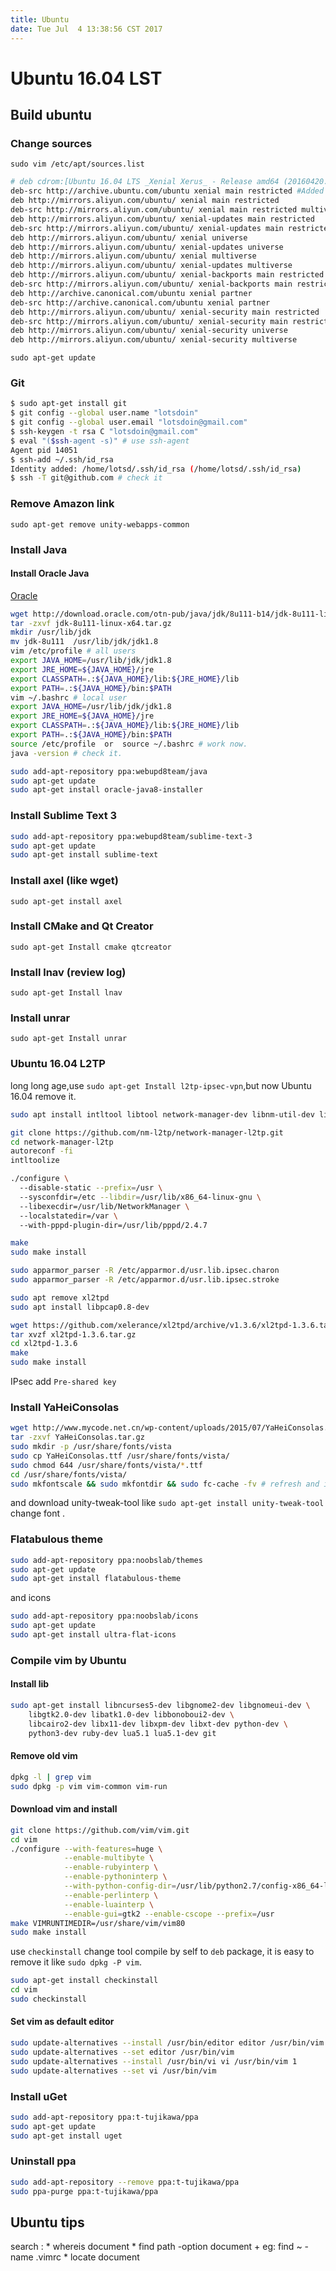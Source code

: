 ```yaml
---
title: Ubuntu
date: Tue Jul  4 13:38:56 CST 2017
---
```


Ubuntu 16.04 LST
================

Build ubuntu
------------

### Change sources

`sudo vim /etc/apt/sources.list`

```bash
# deb cdrom:[Ubuntu 16.04 LTS _Xenial Xerus_ - Release amd64 (20160420.1)]/ xenial main restricted
deb-src http://archive.ubuntu.com/ubuntu xenial main restricted #Added by software-properties
deb http://mirrors.aliyun.com/ubuntu/ xenial main restricted
deb-src http://mirrors.aliyun.com/ubuntu/ xenial main restricted multiverse universe #Added by software-properties
deb http://mirrors.aliyun.com/ubuntu/ xenial-updates main restricted
deb-src http://mirrors.aliyun.com/ubuntu/ xenial-updates main restricted multiverse universe #Added by software-properties
deb http://mirrors.aliyun.com/ubuntu/ xenial universe
deb http://mirrors.aliyun.com/ubuntu/ xenial-updates universe
deb http://mirrors.aliyun.com/ubuntu/ xenial multiverse
deb http://mirrors.aliyun.com/ubuntu/ xenial-updates multiverse
deb http://mirrors.aliyun.com/ubuntu/ xenial-backports main restricted universe multiverse
deb-src http://mirrors.aliyun.com/ubuntu/ xenial-backports main restricted universe multiverse #Added by software-properties
deb http://archive.canonical.com/ubuntu xenial partner
deb-src http://archive.canonical.com/ubuntu xenial partner
deb http://mirrors.aliyun.com/ubuntu/ xenial-security main restricted
deb-src http://mirrors.aliyun.com/ubuntu/ xenial-security main restricted multiverse universe #Added by software-properties
deb http://mirrors.aliyun.com/ubuntu/ xenial-security universe
deb http://mirrors.aliyun.com/ubuntu/ xenial-security multiverse
```
`sudo apt-get update`

### Git

```bash
$ sudo apt-get install git
$ git config --global user.name "lotsdoin"
$ git config --global user.email "lotsdoin@gmail.com"
$ ssh-keygen -t rsa C "lotsdoin@gmail.com"
$ eval "($ssh-agent -s)" # use ssh-agent
Agent pid 14051
$ ssh-add ~/.ssh/id_rsa
Identity added: /home/lotsd/.ssh/id_rsa (/home/lotsd/.ssh/id_rsa)
$ ssh -T git@github.com # check it
```

### Remove Amazon link
`sudo apt-get remove unity-webapps-common`

### Install Java

#### Install Oracle Java

[Oracle](http://www.oracle.com/technetwork/cn/java/javase/downloads/jdk8-downloads-2133151-zhs.html)

```bash
wget http://download.oracle.com/otn-pub/java/jdk/8u111-b14/jdk-8u111-linux-x64.tar.gz`
tar -zxvf jdk-8u111-linux-x64.tar.gz
mkdir /usr/lib/jdk
mv jdk-8u111  /usr/lib/jdk/jdk1.8
vim /etc/profile # all users
export JAVA_HOME=/usr/lib/jdk/jdk1.8
export JRE_HOME=${JAVA_HOME}/jre
export CLASSPATH=.:${JAVA_HOME}/lib:${JRE_HOME}/lib
export PATH=.:${JAVA_HOME}/bin:$PATH
vim ~/.bashrc # local user
export JAVA_HOME=/usr/lib/jdk/jdk1.8
export JRE_HOME=${JAVA_HOME}/jre
export CLASSPATH=.:${JAVA_HOME}/lib:${JRE_HOME}/lib
export PATH=.:${JAVA_HOME}/bin:$PATH
source /etc/profile  or  source ~/.bashrc # work now.
java -version # check it.
```

```bash
sudo add-apt-repository ppa:webupd8team/java
sudo apt-get update
sudo apt-get install oracle-java8-installer
```
### Install Sublime Text 3
```bash
sudo add-apt-repository ppa:webupd8team/sublime-text-3    
sudo apt-get update    
sudo apt-get install sublime-text 
```
### Install axel (like wget)

`sudo apt-get install axel`

### Install CMake and Qt Creator
`sudo apt-get Install cmake qtcreator`

### Install lnav (review log)

`sudo apt-get Install lnav`

### Install unrar

`sudo apt-get Install unrar`

### Ubuntu 16.04 L2TP

long long age,use `sudo apt-get Install l2tp-ipsec-vpn`,but 
now Ubuntu 16.04 remove it.

```bash
sudo apt install intltool libtool network-manager-dev libnm-util-dev libnm-glib-dev libnm-glib-vpn-dev libnm-gtk-dev libnm-dev libnma-dev ppp-dev libdbus-glib-1-dev libsecret-1-dev libgtk-3-dev libglib2.0-dev xl2tpd strongswan

git clone https://github.com/nm-l2tp/network-manager-l2tp.git    
cd network-manager-l2tp    
autoreconf -fi    
intltoolize 

./configure \  
  --disable-static --prefix=/usr \  
  --sysconfdir=/etc --libdir=/usr/lib/x86_64-linux-gnu \  
  --libexecdir=/usr/lib/NetworkManager \  
  --localstatedir=/var \  
  --with-pppd-plugin-dir=/usr/lib/pppd/2.4.7  

make    
sudo make install

sudo apparmor_parser -R /etc/apparmor.d/usr.lib.ipsec.charon    
sudo apparmor_parser -R /etc/apparmor.d/usr.lib.ipsec.stroke

sudo apt remove xl2tpd    
sudo apt install libpcap0.8-dev  

wget https://github.com/xelerance/xl2tpd/archive/v1.3.6/xl2tpd-1.3.6.tar.gz    
tar xvzf xl2tpd-1.3.6.tar.gz    
cd xl2tpd-1.3.6    
make    
sudo make install  
```

IPsec add `Pre-shared key`

### Install YaHeiConsolas

```bash
wget http://www.mycode.net.cn/wp-content/uploads/2015/07/YaHeiConsolas.tar.gz
tar -zxvf YaHeiConsolas.tar.gz
sudo mkdir -p /usr/share/fonts/vista
sudo cp YaHeiConsolas.ttf /usr/share/fonts/vista/
sudo chmod 644 /usr/share/fonts/vista/*.ttf
cd /usr/share/fonts/vista/
sudo mkfontscale && sudo mkfontdir && sudo fc-cache -fv # refresh and install
```
and download unity-tweak-tool like `sudo apt-get install unity-tweak-tool` change font .

### Flatabulous theme

```bash
sudo add-apt-repository ppa:noobslab/themes
sudo apt-get update
sudo apt-get install flatabulous-theme
```
and icons

```bash
sudo add-apt-repository ppa:noobslab/icons
sudo apt-get update
sudo apt-get install ultra-flat-icons
```

### Compile vim by Ubuntu

#### Install lib

```bash
sudo apt-get install libncurses5-dev libgnome2-dev libgnomeui-dev \
    libgtk2.0-dev libatk1.0-dev libbonoboui2-dev \
    libcairo2-dev libx11-dev libxpm-dev libxt-dev python-dev \
    python3-dev ruby-dev lua5.1 lua5.1-dev git
```
#### Remove old vim

```bash
dpkg -l | grep vim
sudo dpkg -p vim vim-common vim-run
```

#### Download vim and install

```bash
git clone https://github.com/vim/vim.git
cd vim
./configure --with-features=huge \
            --enable-multibyte \
            --enable-rubyinterp \
            --enable-pythoninterp \
            --with-python-config-dir=/usr/lib/python2.7/config-x86_64-linux-gnu \
            --enable-perlinterp \
            --enable-luainterp \
            --enable-gui=gtk2 --enable-cscope --prefix=/usr
make VIMRUNTIMEDIR=/usr/share/vim/vim80
sudo make install
```

use `checkinstall` change tool compile by self to `deb` package, it is easy to remove it
like `sudo dpkg -P vim`.

```bash
sudo apt-get install checkinstall
cd vim
sudo checkinstall
```

#### Set vim as default editor
```bash
sudo update-alternatives --install /usr/bin/editor editor /usr/bin/vim 1
sudo update-alternatives --set editor /usr/bin/vim
sudo update-alternatives --install /usr/bin/vi vi /usr/bin/vim 1
sudo update-alternatives --set vi /usr/bin/vim
```
### Install uGet

```bash
sudo add-apt-repository ppa:t-tujikawa/ppa 
sudo apt-get update 
sudo apt-get install uget 
```

### Uninstall ppa

```bash
sudo add-apt-repository --remove ppa:t-tujikawa/ppa
sudo ppa-purge ppa:t-tujikawa/ppa
```

Ubuntu tips
-----------

search
:   * whereis document
    * find path -option document
        + eg: find ~ -name .vimrc
    * locate document
